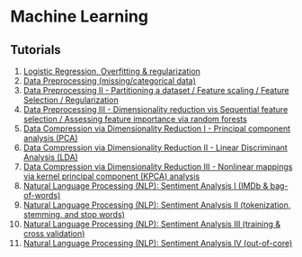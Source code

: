 Machine Learning
================================

Tutorials
---------

1. [Logistic Regression, Overfitting & regularization](http://www.bogotobogo.com/python/scikit-learn/scikit-learn_logistic_regression.php) 
2. [Data Preprocessing (missing/categorical data)](http://www.bogotobogo.com/python/scikit-learn/scikit_machine_learning_Data_Preprocessing-Missing-Data-Categorical-Data.php) 
3. [Data Preprocessing II - Partitioning a dataset / Feature scaling / Feature Selection / Regularization](http://www.bogotobogo.com/python/scikit-learn/scikit_machine_learning_Data_Preprocessing-II-Datasets-Partitioning-Feature-scaling-Feature-Selection-Regularization.php) 
4. [Data Preprocessing III - Dimensionality reduction vis Sequential feature selection / Assessing feature importance via random forests](http://www.bogotobogo.com/python/scikit-learn/scikit_machine_learning_Data_Preprocessing-III-Dimensionality-reduction-via-Sequential-feature-selection-Assessing-feature-importance-via-random-forests.php) 
5. [Data Compression via Dimensionality Reduction I - Principal component analysis (PCA)](http://bogotobogo.com/python/scikit-learn/scikit_machine_learning_Data_Compresssion_via_Dimensionality_Reduction_1_Principal_component_analysis%20_PCA.php) 
6. [Data Compression via Dimensionality Reduction II - Linear Discriminant Analysis (LDA)](http://bogotobogo.com/python/scikit-learn/scikit_machine_learning_Data_Compresssion_via_Dimensionality_Reduction_2_Linear_Discriminant_Analysis.php) 
7. [Data Compression via Dimensionality Reduction III - Nonlinear mappings via kernel principal component (KPCA) analysis](http://bogotobogo.com/python/scikit-learn/scikit_machine_learning_Data_Compresssion_via_Dimensionality_Reduction_3-nonlinear-mappings-via-kernel-principal-component-analysis.php) 
8. [Natural Language Processing (NLP): Sentiment Analysis I (IMDb & bag-of-words)](http://bogotobogo.com/Algorithms/Machine_Learning_NLP_Sentiment_Analysis_1.php) 
9. [Natural Language Processing (NLP): Sentiment Analysis II (tokenization, stemming, and stop words)](http://bogotobogo.com/Algorithms/Machine_Learning_NLP_Sentiment_Analysis_2.php) 
10. [Natural Language Processing (NLP): Sentiment Analysis III (training & cross validation)](http://bogotobogo.com/Algorithms/Machine_Learning_NLP_Sentiment_Analysis_3.php) 
11. [Natural Language Processing (NLP): Sentiment Analysis IV (out-of-core)](http://bogotobogo.com/Algorithms/Machine_Learning_NLP_Sentiment_Analysis_4.php) 
